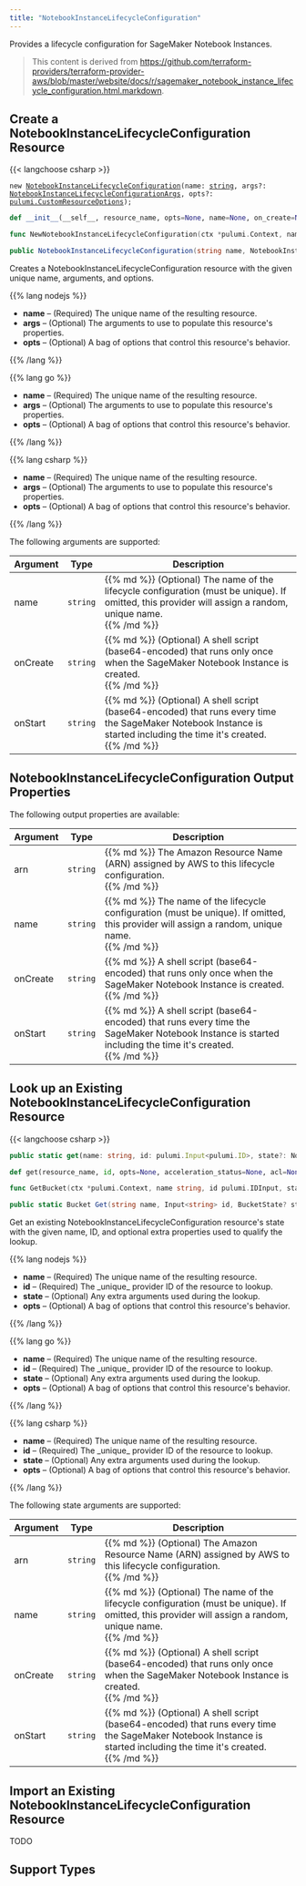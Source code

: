 ```yaml
---
title: "NotebookInstanceLifecycleConfiguration"
---
```


<!-- WARNING: this file was generated by the Pulumi Terraform Bridge (tfgen) Tool. -->
<!-- Do not edit by hand unless you're certain you know what you are doing! -->

<style>
  table td p { margin-top: 0; margin-bottom: 0; }
</style>

Provides a lifecycle configuration for SageMaker Notebook Instances.

> This content is derived from https://github.com/terraform-providers/terraform-provider-aws/blob/master/website/docs/r/sagemaker_notebook_instance_lifecycle_configuration.html.markdown.


## Create a NotebookInstanceLifecycleConfiguration Resource

{{< langchoose csharp >}}

<div class="highlight"><pre class="chroma"><code class="language-typescript" data-lang="typescript"><span class="k">new</span> <span class="nx"><a href=/docs/reference/pkg/nodejs/pulumi/aws/s3/#NotebookInstanceLifecycleConfiguration>NotebookInstanceLifecycleConfiguration</a></span><span class="p">(</span><span class="nx">name</span>: <span class="kt"><a href=https://developer.mozilla.org/en-US/docs/Web/JavaScript/Reference/Global_Objects/String>string</a></span><span class="p">,</span> <span class="nx">args?</span>: <span class="kt"><a href=/docs/reference/pkg/nodejs/pulumi/aws/s3/#NotebookInstanceLifecycleConfigurationArgs>NotebookInstanceLifecycleConfigurationArgs</a></span><span class="p">,</span> <span class="nx">opts?</span>: <span class="kt"><a href=/docs/reference/pkg/nodejs/pulumi/pulumi/#CustomResourceOptions>pulumi.CustomResourceOptions</a></span><span class="p">);</span></code></pre></div>

```python
def __init__(__self__, resource_name, opts=None, name=None, on_create=None, on_start=None, __props__=None)
```

```go
func NewNotebookInstanceLifecycleConfiguration(ctx *pulumi.Context, name string, args *NotebookInstanceLifecycleConfigurationArgs, opts ...pulumi.ResourceOption) (*NotebookInstanceLifecycleConfiguration, error)

```

```csharp
public NotebookInstanceLifecycleConfiguration(string name, NotebookInstanceLifecycleConfigurationArgs? args = null, CustomResourceOptions? options = null)

```

Creates a NotebookInstanceLifecycleConfiguration resource with the given unique name, arguments, and options.

{{% lang nodejs %}}
<ul class="pl-10">
    <li><strong>name</strong> &ndash; (Required) The unique name of the resulting resource.</li>
    <li><strong>args</strong> &ndash; (Optional) The arguments to use to populate this resource's properties.</li>
    <li><strong>opts</strong> &ndash; (Optional) A bag of options that control this resource's behavior.</li>
</ul>
{{% /lang %}}

{{% lang go %}}
<ul class="pl-10">
    <li><strong>name</strong> &ndash; (Required) The unique name of the resulting resource.</li>
    <li><strong>args</strong> &ndash; (Optional) The arguments to use to populate this resource's properties.</li>
    <li><strong>opts</strong> &ndash; (Optional) A bag of options that control this resource's behavior.</li>
</ul>
{{% /lang %}}

{{% lang csharp %}}
<ul class="pl-10">
    <li><strong>name</strong> &ndash; (Required) The unique name of the resulting resource.</li>
    <li><strong>args</strong> &ndash; (Optional) The arguments to use to populate this resource's properties.</li>
    <li><strong>opts</strong> &ndash; (Optional) A bag of options that control this resource's behavior.</li>
</ul>
{{% /lang %}}

The following arguments are supported:

<table class="ml-6">
    <thead>
        <tr>
            <th>Argument</th>
            <th>Type</th>
            <th>Description</th>
        </tr>
    </thead>
    <tbody>
        <tr>
            <td class="align-top">name</td>
            <td class="align-top"><code>string</code></td>
            <td class="align-top">{{% md %}}
(Optional) The name of the lifecycle configuration (must be unique). If omitted, this provider will assign a random, unique name.

{{% /md %}}</td>
        </tr>
        <tr>
            <td class="align-top">on<wbr>Create</td>
            <td class="align-top"><code>string</code></td>
            <td class="align-top">{{% md %}}
(Optional) A shell script (base64-encoded) that runs only once when the SageMaker Notebook Instance is created.

{{% /md %}}</td>
        </tr>
        <tr>
            <td class="align-top">on<wbr>Start</td>
            <td class="align-top"><code>string</code></td>
            <td class="align-top">{{% md %}}
(Optional) A shell script (base64-encoded) that runs every time the SageMaker Notebook Instance is started including the time it's created.

{{% /md %}}</td>
        </tr>
    </tbody>
</table>

## NotebookInstanceLifecycleConfiguration Output Properties

The following output properties are available:

<table class="ml-6">
    <thead>
        <tr>
            <th>Argument</th>
            <th>Type</th>
            <th>Description</th>
        </tr>
    </thead>
    <tbody>
        <tr>
            <td class="align-top">arn</td>
            <td class="align-top"><code>string</code></td>
            <td class="align-top">{{% md %}}
The Amazon Resource Name (ARN) assigned by AWS to this lifecycle configuration.

{{% /md %}}</td>
        </tr>
        <tr>
            <td class="align-top">name</td>
            <td class="align-top"><code>string</code></td>
            <td class="align-top">{{% md %}}
The name of the lifecycle configuration (must be unique). If omitted, this provider will assign a random, unique name.

{{% /md %}}</td>
        </tr>
        <tr>
            <td class="align-top">on<wbr>Create</td>
            <td class="align-top"><code>string</code></td>
            <td class="align-top">{{% md %}}
A shell script (base64-encoded) that runs only once when the SageMaker Notebook Instance is created.

{{% /md %}}</td>
        </tr>
        <tr>
            <td class="align-top">on<wbr>Start</td>
            <td class="align-top"><code>string</code></td>
            <td class="align-top">{{% md %}}
A shell script (base64-encoded) that runs every time the SageMaker Notebook Instance is started including the time it's created.

{{% /md %}}</td>
        </tr>
    </tbody>
</table>

## Look up an Existing NotebookInstanceLifecycleConfiguration Resource

{{< langchoose csharp >}}

```typescript
public static get(name: string, id: pulumi.Input<pulumi.ID>, state?: NotebookInstanceLifecycleConfigurationState, opts?: pulumi.CustomResourceOptions): NotebookInstanceLifecycleConfiguration;
```

```python
def get(resource_name, id, opts=None, acceleration_status=None, acl=None, arn=None, bucket=None, bucket_domain_name=None, bucket_prefix=None, bucket_regional_domain_name=None, cors_rules=None, force_destroy=None, hosted_zone_id=None, lifecycle_rules=None, loggings=None, object_lock_configuration=None, policy=None, region=None, replication_configuration=None, request_payer=None, server_side_encryption_configuration=None, tags=None, versioning=None, website=None, website_domain=None, website_endpoint=None)
```

```go
func GetBucket(ctx *pulumi.Context, name string, id pulumi.IDInput, state *BucketState, opts ...pulumi.ResourceOption) (*Bucket, error)
```

```csharp
public static Bucket Get(string name, Input<string> id, BucketState? state = null, CustomResourceOptions? options = null);
```

Get an existing NotebookInstanceLifecycleConfiguration resource's state with the given name, ID, and optional extra
properties used to qualify the lookup.

{{% lang nodejs %}}
<ul class="pl-10">
    <li><strong>name</strong> &ndash; (Required) The unique name of the resulting resource.</li>
    <li><strong>id</strong> &ndash; (Required) The _unique_ provider ID of the resource to lookup.</li>
    <li><strong>state</strong> &ndash; (Optional) Any extra arguments used during the lookup.</li>
    <li><strong>opts</strong> &ndash; (Optional) A bag of options that control this resource's behavior.</li>
</ul>
{{% /lang %}}

{{% lang go %}}
<ul class="pl-10">
    <li><strong>name</strong> &ndash; (Required) The unique name of the resulting resource.</li>
    <li><strong>id</strong> &ndash; (Required) The _unique_ provider ID of the resource to lookup.</li>
    <li><strong>state</strong> &ndash; (Optional) Any extra arguments used during the lookup.</li>
    <li><strong>opts</strong> &ndash; (Optional) A bag of options that control this resource's behavior.</li>
</ul>
{{% /lang %}}

{{% lang csharp %}}
<ul class="pl-10">
    <li><strong>name</strong> &ndash; (Required) The unique name of the resulting resource.</li>
    <li><strong>id</strong> &ndash; (Required) The _unique_ provider ID of the resource to lookup.</li>
    <li><strong>state</strong> &ndash; (Optional) Any extra arguments used during the lookup.</li>
    <li><strong>opts</strong> &ndash; (Optional) A bag of options that control this resource's behavior.</li>
</ul>
{{% /lang %}}

The following state arguments are supported:

<table class="ml-6">
    <thead>
        <tr>
            <th>Argument</th>
            <th>Type</th>
            <th>Description</th>
        </tr>
    </thead>
    <tbody>
        <tr>
            <td class="align-top">arn</td>
            <td class="align-top"><code>string</code></td>
            <td class="align-top">{{% md %}}
(Optional) The Amazon Resource Name (ARN) assigned by AWS to this lifecycle configuration.

{{% /md %}}</td>
        </tr>
        <tr>
            <td class="align-top">name</td>
            <td class="align-top"><code>string</code></td>
            <td class="align-top">{{% md %}}
(Optional) The name of the lifecycle configuration (must be unique). If omitted, this provider will assign a random, unique name.

{{% /md %}}</td>
        </tr>
        <tr>
            <td class="align-top">on<wbr>Create</td>
            <td class="align-top"><code>string</code></td>
            <td class="align-top">{{% md %}}
(Optional) A shell script (base64-encoded) that runs only once when the SageMaker Notebook Instance is created.

{{% /md %}}</td>
        </tr>
        <tr>
            <td class="align-top">on<wbr>Start</td>
            <td class="align-top"><code>string</code></td>
            <td class="align-top">{{% md %}}
(Optional) A shell script (base64-encoded) that runs every time the SageMaker Notebook Instance is started including the time it's created.

{{% /md %}}</td>
        </tr>
    </tbody>
</table>

## Import an Existing NotebookInstanceLifecycleConfiguration Resource

TODO

## Support Types

